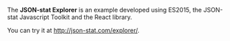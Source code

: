 The **JSON-stat Explorer** is an example developed using ES2015, the JSON-stat Javascript Toolkit and the React library.

You can try it at http://json-stat.com/explorer/.
